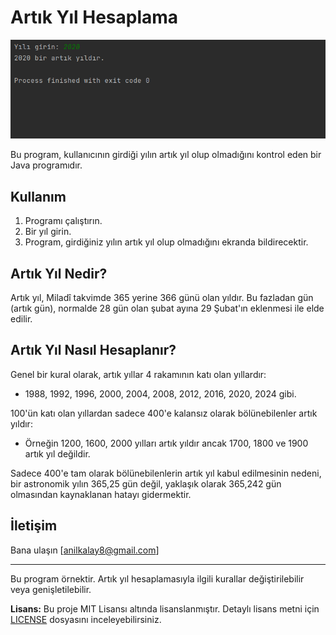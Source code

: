 # Artık Yıl Hesaplama


![img](artik.png)

Bu program, kullanıcının girdiği yılın artık yıl olup olmadığını kontrol eden bir Java programıdır.

## Kullanım

1. Programı çalıştırın.
2. Bir yıl girin.
3. Program, girdiğiniz yılın artık yıl olup olmadığını ekranda bildirecektir.

## Artık Yıl Nedir?

Artık yıl, Miladî takvimde 365 yerine 366 günü olan yıldır. Bu fazladan gün (artık gün), normalde 28 gün olan şubat ayına 29 Şubat'ın eklenmesi ile elde edilir.

## Artık Yıl Nasıl Hesaplanır?

Genel bir kural olarak, artık yıllar 4 rakamının katı olan yıllardır:

- 1988, 1992, 1996, 2000, 2004, 2008, 2012, 2016, 2020, 2024 gibi.

100'ün katı olan yıllardan sadece 400'e kalansız olarak bölünebilenler artık yıldır:

- Örneğin 1200, 1600, 2000 yılları artık yıldır ancak 1700, 1800 ve 1900 artık yıl değildir.

Sadece 400'e tam olarak bölünebilenlerin artık yıl kabul edilmesinin nedeni, bir astronomik yılın 365,25 gün değil, yaklaşık olarak 365,242 gün olmasından kaynaklanan hatayı gidermektir.

## İletişim

Bana ulaşın [anilkalay8@gmail.com]

---

Bu program örnektir. Artık yıl hesaplamasıyla ilgili kurallar değiştirilebilir veya genişletilebilir.

**Lisans:** Bu proje MIT Lisansı altında lisanslanmıştır. Detaylı lisans metni için [LICENSE](LICENSE) dosyasını inceleyebilirsiniz.

